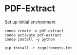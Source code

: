 # PDF-Extract

Set up initial environment

```
conda create -n pdf-extract
conda activate pdf-extract
conda install -y python

pip install -r requirements.txt
```